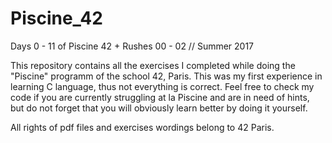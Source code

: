 # Piscine_42
Days 0 - 11 of Piscine 42 + Rushes 00 - 02 // Summer 2017

This repository contains all the exercises I completed while doing the "Piscine" programm of the school 42, Paris. This was my first experience in learning C language, thus not everything is correct. 
Feel free to check my code if you are currently struggling at la Piscine and are in need of hints, but do not forget that you will obviously learn better by doing it yourself.

All rights of pdf files and exercises wordings belong to 42 Paris.
